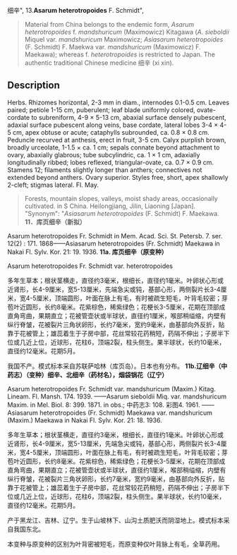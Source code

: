 细辛",
13.**Asarum heterotropoides** F. Schmidt",

> Material from China belongs to the endemic form, *Asarum* *heterotropoides* f. *mandshuricum* (Maximowicz) Kitagawa (*A*. *sieboldii* Miquel var. *mandshuricum* Maximowicz; *Asiasarum* *heterotropoides* (F. Schmidt) F. Maekwa var. *mandshuricum* (Maximowicz) F. Maekawa); whereas f. *heterotropoides* is restricted to Japan. The authentic traditional Chinese medicine 细辛 (xi xin).

## Description
Herbs. Rhizomes horizontal, 2-3 mm in diam., internodes 0.1-0.5 cm. Leaves paired; petiole 1-15 cm, puberulent; leaf blade uniformly colored, ovate-cordate to subreniform, 4-9 × 5-13 cm, abaxial surface densely pubescent, adaxial surface pubescent along veins, base cordate, lateral lobes 3-4 × 4-5 cm, apex obtuse or acute; cataphylls subrounded, ca. 0.8 × 0.8 cm. Peduncle recurved at anthesis, erect in fruit, 3-5 cm. Calyx purplish brown, broadly urceolate, 1-1.5 × ca. 1 cm; sepals connate beyond attachment to ovary, abaxially glabrous; tube subcylindric, ca. 1 × 1 cm, adaxially longitudinally ribbed; lobes reflexed, triangular-ovate, ca. 0.7 × 0.9 cm. Stamens 12; filaments slightly longer than anthers; connectives not extended beyond anthers. Ovary superior. Styles free, short, apex shallowly 2-cleft; stigmas lateral. Fl. May.

> Forests, mountain slopes, valleys, moist shady areas, occasionally cultivated.  in S China. Heilongjiang, Jilin, Liaoning [Japan].
  "Synonym": "*Asiasarum* *heterotropoides* (F. Schmidt) F. Maekawa.
**11．库页细辛（新拟）**

Asarum heterotropoides Fr. Schmidt in Mem. Acad. Sci. St. Petersb. 7. ser. 12(2) : 171. 1868——Asiasarum heterotropoides (Fr. Schmidt) Maekawa in Nakai Fl. Sylv. Kor. 21: 19. 1936.
**11a. 库页细辛（原变种）**

Asarum heterotropoides Fr. Schmidt var. heterotropoides

多年生草本；根状茎横走，直径约3毫米，根细长，直径约1毫米。叶卵状心形或近肾形，长4-9厘米，宽5-13厘米，先端急尖或钝，基部心形，两侧裂片长3-4厘米，宽4-5厘米，顶端圆形，叶面在脉上有毛，有时被疏生短毛，叶背毛较密；芽苞叶近圆形，长约8毫米。花紫棕色，稀紫绿色；花梗长3-5厘米，花期在顶部成直角弯曲，果期直立；花被管壶状或半球状，直径约1厘米，喉部稍缢缩，内壁有纵行脊皱，花被裂片三角状卵形，长约7毫米，宽约9毫米，由基部向外反折，贴靠于花被管上；雄蕊着生于子房中部，花丝常较花药稍短，药隔不伸出；子房半下位或几近上位，近球形，花柱6，顶端2裂，柱头侧生。果半球状，长约10毫米，直径约12毫米。花期5月。

我国不产。模式标本采自苏联萨哈林（库页岛）。日本也有分布。
**11b.辽细辛（中药志）（变种）细辛、北细辛（药材名），烟袋锅花（辽宁）**

Asarum heterotropoides Fr. Schmidt var. mandshuricum (Maxim.) Kitag. Lineam. Fl. Mansh. 174. 1939. ——Asarum sieboldii Miq. var. mandshuricum Maxim. in Mel. Biol. 8: 399. 1871. in obs.; 中药志3: 108. 彩图4. 1961. ——Asiasarum heterotropoides (Fr. Schmidt) Maekawa var. mandshuricum (Maxim.) Maekawa in Nakai Fl. Sylv. Kor. 21: 18. 1936.

多年生草本；根状茎横走，直径约3毫米，根细长，直径约1毫米。叶卵状心形或近肾形，长4-9厘米，宽5-13厘米，先端急尖或钝，基部心形，两侧裂片长3-4厘米，宽4-5厘米，顶端圆形，叶面在脉上有毛，有时被疏生短毛，叶背毛较密；芽苞叶近圆形，长约8毫米。花紫棕色，稀紫绿色；花梗长3-5厘米，花期在顶部成直角弯曲，果期直立；花被管壶状或半球状，直径约1厘米，喉部稍缢缩，内壁有纵行脊皱，花被裂片三角状卵形，长约7毫米，宽约9毫米，由基部向外反折，贴靠于花被管上；雄蕊着生于子房中部，花丝常较花药稍短，药隔不伸出；子房半下位或几近上位，近球形，花柱6，顶端2裂，柱头侧生。果半球状，长约10毫米，直径约12毫米。花期5月。

产于黑龙江、吉林、辽宁。生于山坡林下、山沟土质肥沃而阴湿地上。模式标本采自我国东北。

本变种与原变种的区别为叶背密被短毛，而原变种仅叶背脉上有毛，全草药用。
